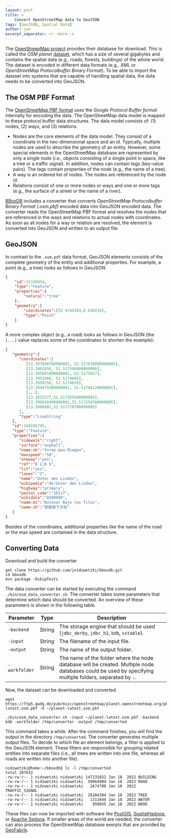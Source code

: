 ```yaml
---
layout: post
title: >
    Convert OpenStreetMap data to GeoJSON 
tags: [GeoJSON, Spatial Data]
author: jan
excerpt_separator: <!--more-->
---
```


The [OpenStreepMap project](https://www.openstreetmap.org/) provides their database for download. This is called the _OSM planet_ [dataset](https://wiki.openstreetmap.org/wiki/Planet.osm), which has a size of several gigabytes and contains the spatial data (e.g., roads, forests, buildings) of the whole world. The dataset is encoded in different data formats (e.g., _XML_ or _OpenStreetMap Protocolbuffer Binary Format_). To be able to import the dataset into systems that are capable of handling spatial data, the data needs to be converted into GeoJSON.

<!--more-->

## The OSM PBF Format

The [OpenStreetMap PBF format](https://wiki.openstreetmap.org/wiki/PBF_Format) uses the _Google Protocol Buffer format_ internally for encoding the data. The OpenStreetMap data model is mapped to these protocol buffer data structures. The data model consists of: (1) nodes, (2) ways, and (3) relations. 

* Nodes are the core elements of the data model. They consist of a coordinate in the two-dimensional space and an id. Typically, multiple nodes are used to describe the geometry of an entity. However, some special elements in the OpenStreetMap database are represented by only a single node (i.e., objects consisting of a single point in space, like a tree or a traffic signal). In addition, nodes can contain tags (key-value pairs). The tags contain properties of the node (e.g., the name of a tree). 
* A way is an ordered list of nodes. The nodes are referenced by the node id. 
* Relations consist of one or more nodes or ways and one or more tags (e.g., the surface of a street or the name of a river). 

[BBoxDB](https://bboxdb.org) includes a converter that converts _OpenStreetMap Protocolbuffer Binary Format (.osm.pbf)_ encoded data into GeoJSON encoded data. The converter reads the OpenStreetMap PBF format and resolves the nodes that are referenced in the ways and relations to actual nodes with coordinates. As soon as all nodes for a way or relation are resolved, the element is converted into GeoJSON and written to an output file.

## GeoJSON

In contrast to the `.osm.pdf` data format, GeoJSON elements consists of the complete geometry of the entity and additional properties. For example, a point (e.g., a tree) looks as follows in GeoJSON:

```json
{
    "id":31339954,
    "type":"Feature",
    "properties":{
        "natural":"tree"
    },
    "geometry":{
        "coordinates":[52.9744383,8.630228],
        "type":"Point"
    }
}
```

A more complex object (e.g., a road) looks as follows in GeoJSON (the `[...]` value replaces some of the coordinates to shorten the example):

```json
{
   "geometry":{
      "coordinates":[
         [13.397888700000001, 52.517639800000005],
         [13.3962856, 52.517546900000006],
         [13.395601800000001, 52.5175027],
         [13.3951066, 52.5174686],
         [13.3950258, 52.5174639],
         [13.394979300000001, 52.51746120000001],
         [...],
         [13.3925377,52.517365600000005],
         [13.390836400000001,52.517254300000005],
         [13.3906881,52.517270700000005]
      ],
      "type":"LineString"
   },
   "id":169195795,
   "type":"Feature",
   "properties":{
      "sidewalk":"right",
      "surface":"asphalt",
      "name:uk":"Унтер-ден-Лінден",
      "maxspeed":"50",
      "oneway":"yes",
      "ref":"B 2;B 5",
      "lit":"yes",
      "lanes":"3",
      "name":"Unter den Linden",
      "wikipedia":"de:Unter den Linden",
      "highway":"primary",
      "postal_code":"10117",
      "wikidata":"Q160899",
      "name:es":"Bulevar Bajo los Tilos",
      "name:zh":"菩提樹下大街"
   }
}
```

Besides of the coordinates, additional properties like the name of the road or the max speed are contained in the data structure.

## Converting Data

Download and build the converter

```shell
get clone https://github.com/jnidzwetzki/bboxdb.git
cd bboxdb
mvn package -DskipTests
```

The data converter can be started by executing the command `./bin/osm_data_converter.sh`. The converter takes some parameters that determine which data should be converted. An overview of these parameters is shown in the following table.


|   Parameter |  Type  | Description     |
|-------------|--------|-----------------|
`-backend`    | String | The storage engine that should be used (`jdbc_derby`, `jdbc_h2`, `bdb`, `sstable`). |
`-input`      | String | The filename of the input file. |
`-output`     | String | The name of the output folder. |
`-workfolder` | String | The name of the folder where the node database will be created. Multiple node databases could be used by specifying multiple folders, separated by `:`.|

Now, the dataset can be downloaded and converted.

```shell
wget https://ftp5.gwdg.de/pub/misc/openstreetmap/planet.openstreetmap.org/pbf/planet-latest.osm.pbf -O ~/planet-latest.osm.pbf

./bin/osm_data_converter.sh -input ~/planet-latest.osm.pbf -backend bdb -workfolder /tmp/converter -output /tmp/converted
```

This command takes a while. After the command finishes, you will find the output in the directory `/tmp/converted`. The converter generates multiple output files. To decide to which file an element belongs, a filter is applied to the GeoJSON element. These filters are responsible for grouping related entities into separate files (i.e., all trees are written into one file, whereas all roads are written into another file). 

```shell
nidzwetzki@home:~/bboxdb$ ls -l /tmp/converted
total 287632
-rw-rw-r-- 1 nidzwetzki nidzwetzki 147231652 Jan 18  2022 BUILDING
-rw-rw-r-- 1 nidzwetzki nidzwetzki  59064904 Jan 18  2022 ROAD
-rw-rw-r-- 1 nidzwetzki nidzwetzki   2674700 Jan 18  2022 TRAFFIC_SIGNAL
-rw-rw-r-- 1 nidzwetzki nidzwetzki  29284304 Jan 18  2022 TREE
-rw-rw-r-- 1 nidzwetzki nidzwetzki   1311644 Jan 18  2022 WATER
-rw-rw-r-- 1 nidzwetzki nidzwetzki    958855 Jan 18  2022 WOOD
```

These files can now be imported with software like [PostGIS](https://postgis.net/), [SpatialHadoop](http://spatialhadoop.cs.umn.edu/), or [Apache Sedona](https://sedona.apache.org/). If smaller areas of the world are needed, the converter can also process the OpenStreetMap database exerpts that are provided by [GeoFabrik](https://download.geofabrik.de/).


